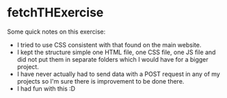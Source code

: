 # fetchTHExercise

Some quick notes on this exercise:
- I tried to use CSS consistent with that found on the main website.
- I kept the structure simple one HTML file, one CSS file, one JS file and did not put them in separate folders which I would have for a bigger project.
- I have never actually had to send data with a POST request in any of my projects so I'm sure there is improvement to be done there.
- I had fun with this :D